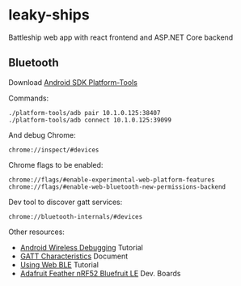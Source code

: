 # leaky-ships
Battleship web app with react frontend and ASP.NET Core backend

## Bluetooth

Download [Android SDK Platform-Tools](https://developer.android.com/studio/releases/platform-tools)

Commands:
```
./platform-tools/adb pair 10.1.0.125:38407
./platform-tools/adb connect 10.1.0.125:39099
```

And debug Chrome:
```
chrome://inspect/#devices
```

Chrome flags to be enabled:
```
chrome://flags/#enable-experimental-web-platform-features
chrome://flags/#enable-web-bluetooth-new-permissions-backend
```

Dev tool to discover gatt services:
```
chrome://bluetooth-internals/#devices
```
Other resources:

- [Android Wireless Debugging](https://youtu.be/gyVZdZtIxnw?t=49) Tutorial
- [GATT Characteristics](https://btprodspecificationrefs.blob.core.windows.net/assigned-values/16-bit%20UUID%20Numbers%20Document.pdf) Document
- [Using Web BLE](https://youtu.be/TsXUcAKi790) Tutorial
- [Adafruit Feather nRF52 Bluefruit LE](https://www.berrybase.de/adafruit-feather-nrf52-bluefruit-le) Dev. Boards